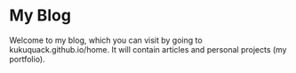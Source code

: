 # My Blog
Welcome to my blog, which you can visit by going to kukuquack.github.io/home. It will contain articles and personal projects (my portfolio).
